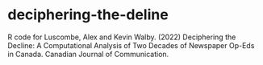 # deciphering-the-deline
R code for Luscombe, Alex and Kevin Walby. (2022) Deciphering the Decline: A Computational Analysis of Two Decades of Newspaper Op-Eds in Canada. Canadian Journal of Communication.
